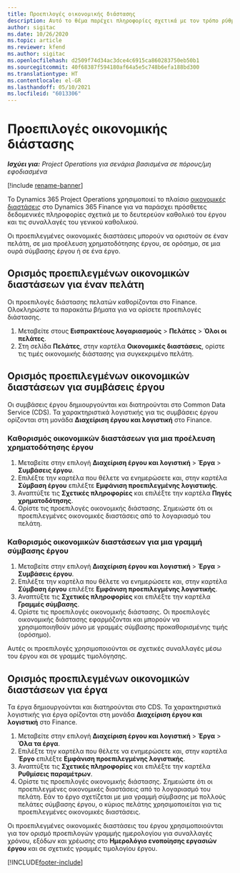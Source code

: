 ```yaml
---
title: Προεπιλογές οικονομικής διάστασης
description: Αυτό το θέμα παρέχει πληροφορίες σχετικά με τον τρόπο ρύθμισης των προεπιλογών οικονομικής διάστασης.
author: sigitac
ms.date: 10/26/2020
ms.topic: article
ms.reviewer: kfend
ms.author: sigitac
ms.openlocfilehash: d2509f74d34ac3dce4c6915ca860283750eb50b1
ms.sourcegitcommit: 40f68387f594180af64a5e5c748b6efa188bd300
ms.translationtype: HT
ms.contentlocale: el-GR
ms.lasthandoff: 05/10/2021
ms.locfileid: "6013306"
---
```

# <a name="financial-dimension-defaults"></a>Προεπιλογές οικονομικής διάστασης

_**Ισχύει για:** Project Operations για σενάρια βασισμένα σε πόρους/μη εφοδιασμένα_

[!include [rename-banner](~/includes/cc-data-platform-banner.md)]

Το Dynamics 365 Project Operations χρησιμοποιεί το πλαίσιο [οικονομικές διαστάσεις](/dynamics365/finance/general-ledger/financial-dimensions) στο Dynamics 365 Finance για να παράσχει πρόσθετες δεδομενικές πληροφορίες σχετικά με το δευτερεύον καθολικό του έργου και τις συναλλαγές του γενικού καθολικού.

Οι προεπιλεγμένες οικονομικές διαστάσεις μπορούν να οριστούν σε έναν πελάτη, σε μια προέλευση χρηματοδότησης έργου, σε ορόσημο, σε μια ουρά σύμβασης έργου ή σε ένα έργο.

## <a name="define-default-financial-dimensions-for-a-customer"></a>Ορισμός προεπιλεγμένων οικονομικών διαστάσεων για έναν πελάτη

Οι προεπιλογές διάστασης πελατών καθορίζονται στο Finance. Ολοκληρώστε τα παρακάτω βήματα για να ορίσετε προεπιλογές διάστασης.

1. Μεταβείτε στους **Εισπρακτέους λογαριασμούς** > **Πελάτες** > **Όλοι οι πελάτες**.
2. Στη σελίδα **Πελάτες**, στην καρτέλα **Οικονομικές διαστάσεις**, ορίστε τις τιμές οικονομικής διάστασης για συγκεκριμένο πελάτη.

## <a name="define-default-financial-dimensions-for-project-contracts"></a>Ορισμός προεπιλεγμένων οικονομικών διαστάσεων για συμβάσεις έργου

Οι συμβάσεις έργου δημιουργούνται και διατηρούνται στο Common Data Service (CDS). Τα χαρακτηριστικά λογιστικής για τις συμβάσεις έργου ορίζονται στη μονάδα **Διαχείριση έργου και λογιστική** στο Finance.

### <a name="set-financial-dimensions-for-a-project-funding-source"></a>Καθορισμός οικονομικών διαστάσεων για μια προέλευση χρηματοδότησης έργου

1. Μεταβείτε στην επιλογή **Διαχείριση έργου και λογιστική** > **Έργα** > **Συμβάσεις έργου**.
2. Επιλέξτε την καρτέλα που θέλετε να ενημερώσετε και, στην καρτέλα **Σύμβαση έργου** επιλέξτε **Εμφάνιση προεπιλεγμένης λογιστικής**.
3. Αναπτύξτε τις **Σχετικές πληροφορίες** και επιλέξτε την καρτέλα **Πηγές χρηματοδότησης**.
4. Ορίστε τις προεπιλογές οικονομικής διάστασης. Σημειώστε ότι οι προεπιλεγμένες οικονομικές διαστάσεις από το λογαριασμό του πελάτη.

### <a name="set-financial-dimensions-for-a-project-contract-line"></a>Καθορισμός οικονομικών διαστάσεων για μια γραμμή σύμβασης έργου

1. Μεταβείτε στην επιλογή **Διαχείριση έργου και λογιστική** > **Έργα** > **Συμβάσεις έργου**.
2. Επιλέξτε την καρτέλα που θέλετε να ενημερώσετε και, στην καρτέλα **Σύμβαση έργου** επιλέξτε **Εμφάνιση προεπιλεγμένης λογιστικής**.
3. Αναπτύξτε τις **Σχετικές πληροφορίες** και επιλέξτε την καρτέλα **Γραμμές σύμβασης**.
4. Ορίστε τις προεπιλογές οικονομικής διάστασης. Οι προεπιλογές οικονομικής διάστασης εφαρμόζονται και μπορούν να χρησιμοποιηθούν μόνο με γραμμές σύμβασης προκαθορισμένης τιμής (ορόσημο).

Αυτές οι προεπιλογές χρησιμοποιούνται σε σχετικές συναλλαγές μέσω του έργου και σε γραμμές τιμολόγησης.

## <a name="define-default-financial-dimensions-for-projects"></a>Ορισμός προεπιλεγμένων οικονομικών διαστάσεων για έργα

Τα έργα δημιουργούνται και διατηρούνται στο CDS. Τα χαρακτηριστικά λογιστικής για έργα ορίζονται στη μονάδα **Διαχείριση έργου και λογιστική** στο Finance.

1. Μεταβείτε στην επιλογή **Διαχείριση έργου και λογιστική** > **Έργα** > **Όλα τα έργα**.
2. Επιλέξτε την καρτέλα που θέλετε να ενημερώσετε και, στην καρτέλα **Έργο** επιλέξτε **Εμφάνιση προεπιλεγμένης λογιστικής**.
3. Αναπτύξτε τις **Σχετικές πληροφορίες** και επιλέξτε την καρτέλα **Ρυθμίσεις παραμέτρων**.
4. Ορίστε τις προεπιλογές οικονομικής διάστασης. Σημειώστε ότι οι προεπιλεγμένες οικονομικές διαστάσεις από το λογαριασμό του πελάτη. Εάν το έργο σχετίζεται με μια γραμμή σύμβασης με πολλούς πελάτες σύμβασης έργου, ο κύριος πελάτης χρησιμοποιείται για τις προεπιλεγμένες οικονομικές διαστάσεις.

Οι προεπιλεγμένες οικονομικές διαστάσεις του έργου χρησιμοποιούνται για τον ορισμό προεπιλογών γραμμής ημερολογίου για συναλλαγές χρόνου, εξόδων και χρέωσης στο **Ημερολόγιο ενοποίησης εργασιών έργου** και σε σχετικές γραμμές τιμολογίου έργου.


[!INCLUDE[footer-include](../includes/footer-banner.md)]